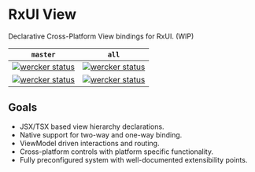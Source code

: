 # RxUI View
Declarative Cross-Platform View bindings for RxUI. (WIP)


| `master`  | `all` |
| ------------- | ------------- |
| [![wercker status](https://app.wercker.com/status/03e3836664b9c3baa4bb3997fc6ee71c/s/master "wercker status")](https://app.wercker.com/project/bykey/03e3836664b9c3baa4bb3997fc6ee71c) | [![wercker status](https://app.wercker.com/status/03e3836664b9c3baa4bb3997fc6ee71c/s "wercker status")](https://app.wercker.com/project/bykey/03e3836664b9c3baa4bb3997fc6ee71c)  |
| [![wercker status](https://app.wercker.com/status/03e3836664b9c3baa4bb3997fc6ee71c/m/master "wercker status")](https://app.wercker.com/project/bykey/03e3836664b9c3baa4bb3997fc6ee71c) | [![wercker status](https://app.wercker.com/status/03e3836664b9c3baa4bb3997fc6ee71c/m "wercker status")](https://app.wercker.com/project/bykey/03e3836664b9c3baa4bb3997fc6ee71c)  |


## Goals

- JSX/TSX based view hierarchy declarations.
- Native support for two-way and one-way binding.
- ViewModel driven interactions and routing.
- Cross-platform controls with platform specific functionality.
- Fully preconfigured system with well-documented extensibility points.
